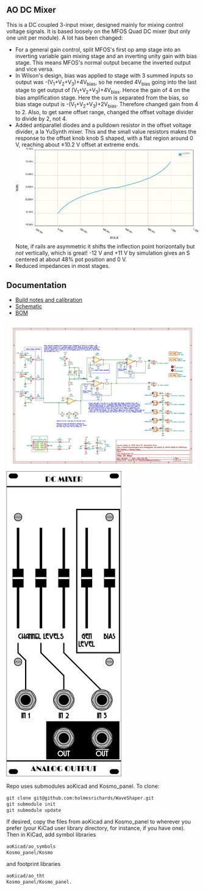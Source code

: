 ## AO DC Mixer

This is a DC coupled 3-input mixer, designed mainly for mixing control voltage signals. It is based loosely on the MFOS Quad DC mixer (but only one unit per module). A lot has been changed:

* For a general gain control, split MFOS's first op amp stage into an inverting variable gain mixing stage and an inverting unity gain with bias stage. This means MFOS's normal output became the inverted output and vice versa.
* In Wilson's design, bias was applied to stage with 3 summed inputs so output was -(V<sub>1</sub>+V<sub>2</sub>+V<sub>3</sub>)+4V<sub>bias</sub>, so he needed 4V<sub>bias</sub> going into the last stage to get output of (V<sub>1</sub>+V<sub>2</sub>+V<sub>3</sub>)+4V<sub>bias</sub>. Hence the gain of 4 on the bias amplification stage. Here the sum is separated from the bias, so bias stage output is -(V<sub>1</sub>+V<sub>2</sub>+V<sub>3</sub>)+2V<sub>bias</sub>. Therefore changed gain from 4 to 2. Also, to get same offset range, changed the offset voltage divider to divide by 2, not 4.
* Added antiparallel diodes and a pulldown resistor in the offset voltage divider, a la YuSynth mixer. This and the small value resistors makes the response to the offset knob knob S shaped, with a flat region around 0 V, reaching about ±10.2 V offset at extreme ends. 
![Bias dead zone](Images/deadzone.png) 
Note, if rails are asymmetric it shifts the inflection point horizontally but *not* vertically, which is great! -12 V and +11 V by simulation gives an S centered at about 48% pot position and 0 V.
* Reduced impedances in most stages.

## Documentation

* [Build notes and calibration](Docs/build_notes.md) 
* [Schematic](Docs/ao_dc_mixer.pdf)
* [BOM](Docs/ao_dc_mixer_bom.pdf)

![](Images/ao_dc_mixer.png) 
![](Images/ao_dc_mixer_panel_slide.png) 

Repo uses submodules aoKicad and Kosmo_panel. To clone:

```
git clone git@github.com:holmesrichards/WaveShaper.git
git submodule init
git submodule update
```

If desired, copy the files from aoKicad and Kosmo\_panel to wherever you prefer (your KiCad user library directory, for instance, if you have one). Then in KiCad, add symbol libraries 

```
aoKicad/ao_symbols
Kosmo_panel/Kosmo
```
and footprint libraries 
```
aoKicad/ao_tht
Kosmo_panel/Kosmo_panel.
```
